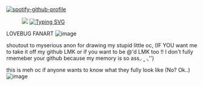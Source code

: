 [![spotify-github-profile](https://spotify-github-profile.kittinanx.com/api/view?uid=rcz1t3kpewneahhisy6hhxu1j&cover_image=true&theme=novatorem&show_offline=false&background_color=000000&interchange=false&bar_color=ffffff&bar_color_cover=false)](https://github.com/kittinan/spotify-github-profile)



⠀⠀⠀⠀![](https://komarev.com/ghpvc/?username=autopsycutie&color=cbbda3)
[![Typing SVG](https://readme-typing-svg.demolab.com?font=Source+Code+Pro&pause=e9dae1&color=e9dae1&center=true&width=900&lines=jeff+the+killer+n1+fan)](https://git.io/typing-svg)

LOVEBUG FANART
![image](https://github.com/user-attachments/assets/3bdefa08-b115-49b6-9e53-77934f3b9057)

shoutout to myserious anon for drawing my stupid little oc, (IF YOU want me to take it off my github LMK or if you want to be @'d LMK too !!  I don't fully rmemeber your github because my memory is so ass◞ ‸ ◟'')

this is meh oc if anyone wants to know what they fully look like (No? Ok..)
![image](https://github.com/user-attachments/assets/010304b3-97b1-48cd-9bbf-d4be73b93604)

